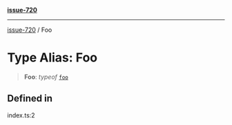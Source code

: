 [**issue-720**](../README.md)

***

[issue-720](../README.md) / Foo

# Type Alias: Foo

> **Foo**: *typeof* [`foo`](../variables/foo.md)

## Defined in

index.ts:2
